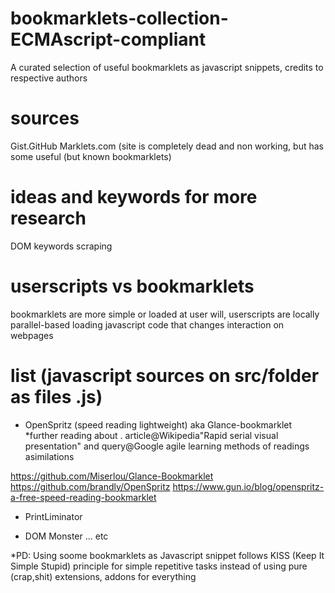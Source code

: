 # bookmarklets-collection-ECMAscript-compliant
A curated selection of useful bookmarklets as javascript snippets, credits to respective authors

# sources

Gist.GitHub
Marklets.com (site is completely dead and non working, but has some useful (but known bookmarklets)

# ideas and keywords for more research 

  DOM 
  keywords
  scraping 
  
# userscripts vs bookmarklets

bookmarklets are more simple or loaded at user will, userscripts are locally parallel-based loading javascript code that changes interaction on webpages


# list (javascript sources on src/folder as files .js)
- OpenSpritz (speed reading lightweight) aka Glance-bookmarklet
*further reading about
 . article@Wikipedia"Rapid serial visual presentation" and query@Google agile learning methods of readings asimilations

https://github.com/Miserlou/Glance-Bookmarklet
https://github.com/brandly/OpenSpritz
https://www.gun.io/blog/openspritz-a-free-speed-reading-bookmarklet

- PrintLiminator

- DOM Monster
... etc

*PD: Using soome bookmarklets as Javascript snippet follows KISS (Keep It Simple Stupid) principle for simple repetitive tasks instead of using pure (crap,shit) extensions, addons for everything
